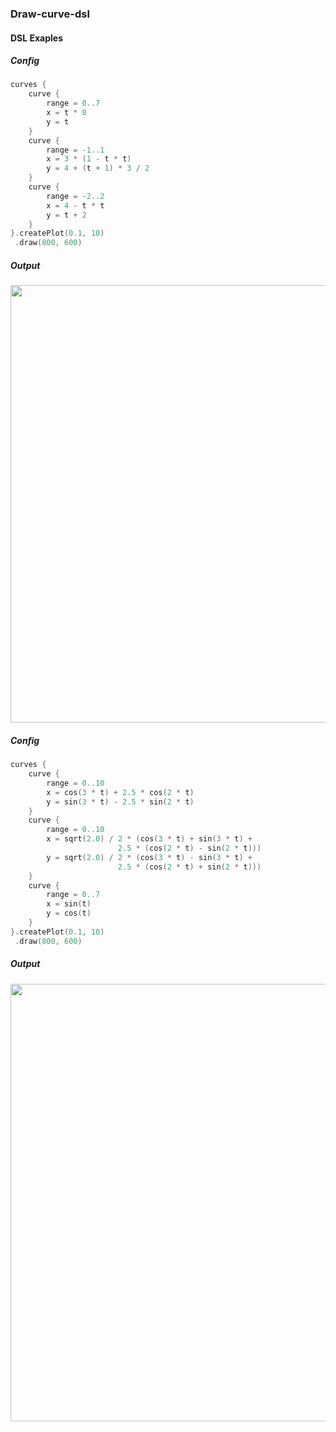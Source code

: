 ### Draw-curve-dsl

#### DSL Exaples

##### Config
```kotlin
curves {
    curve {
        range = 0..7
        x = t * 0
        y = t
    }
    curve {
        range = -1..1
        x = 3 * (1 - t * t)
        y = 4 + (t + 1) * 3 / 2
    }
    curve {
        range = -2..2
        x = 4 - t * t
        y = t + 2
    }
}.createPlot(0.1, 10)
 .draw(800, 600)
```

##### Output
<p align="center"> 
<img src="https://user-images.githubusercontent.com/14273096/114096720-c8d13600-98c7-11eb-865e-74362412b00a.png" width="700"/>
</p>

##### Config
```kotlin
curves {
    curve {
        range = 0..10
        x = cos(3 * t) + 2.5 * cos(2 * t)
        y = sin(3 * t) - 2.5 * sin(2 * t)
    }
    curve {
        range = 0..10
        x = sqrt(2.0) / 2 * (cos(3 * t) + sin(3 * t) +
                        2.5 * (cos(2 * t) - sin(2 * t)))
        y = sqrt(2.0) / 2 * (cos(3 * t) - sin(3 * t) +
                        2.5 * (cos(2 * t) + sin(2 * t)))
    }
    curve {
        range = 0..7
        x = sin(t)
        y = cos(t)
    }
}.createPlot(0.1, 10)
 .draw(800, 600)
```

##### Output
<p align="center"> 
<img src="https://user-images.githubusercontent.com/14273096/114156021-cbb14280-992a-11eb-97f1-d5cc60e932b3.png" width="700"/>
</p>
